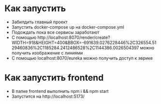 # Как запустить
* Забилдить главный проект
* Запустить docker-compose up на docker-compose.yml
* Подождать пока все сервисы заработают
* С помощью http://localhost:8070/render/create?WIDTH=918&HEIGHT=400&BBOX=-691639.0276228446%2C326554.5129460836%2C1185284.2412486528%2C1144386.0026504397 можно получить изображение с линиями
* С помощью localhost:8070/eureka можно получить доступ к эврике
# Как запустить frontend
* В папке frontend выполнить npm i && npm start
* Запустится на http://localhost:5173/
